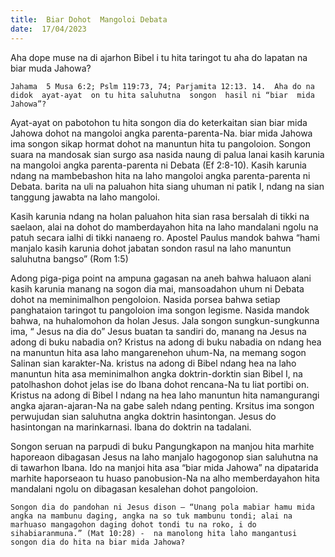 ```yaml
---
title:  Biar Dohot  Mangoloi Debata
date:  17/04/2023
---
```


Aha dope muse na di ajarhon  Bibel  i tu  hita  taringot  tu aha do lapatan na biar muda Jahowa?

`Jahama  5 Musa 6:2; Pslm 119:73, 74; Parjamita 12:13. 14.  Aha do na didok  ayat-ayat  on tu hita saluhutna  songon  hasil ni “biar  mida Jahowa”?`

Ayat-ayat on  pabotohon tu hita songon dia do keterkaitan  sian biar mida Jahowa dohot na mangoloi angka parenta-parenta-Na. biar mida Jahowa ima songon  sikap hormat dohot  na manuntun hita tu pangoloion. Songon suara na mandosak sian surgo asa nasida naung di palua lanai kasih karunia na mangoloi angka parenta-parenta ni Debata (Ef 2:8-10).  Kasih karunia ndang na mambebashon hita na laho  mangoloi angka parenta-parenta ni Debata.  barita na uli  na paluahon hita siang  uhuman ni patik I, ndang  na sian tanggung  jawabta na laho mangoloi.

Kasih karunia ndang na holan  paluahon hita sian rasa bersalah di tikki  na saelaon, alai na dohot do mamberdayahon hita na laho mandalani  ngolu na patuh secara ialhi di tikki nanaeng ro. Apostel Paulus  mandok bahwa “hami manjalo kasih karunia dohot jabatan sondon  rasul na laho manuntun saluhutna bangso” (Rom 1:5)

Adong piga-piga point na ampuna gagasan  na aneh bahwa haluaon alani kasih karunia manang na sogon dia mai, mansoadahon uhum ni Debata dohot na meminimalhon  pengoloion. Nasida porsea bahwa setiap panghataion taringot tu pangoloion ima songon  legisme. Nasida  mandok bahwa, na huhalomohon  da holan Jesus. Jala songon sungkun-sungkunna ima, “ Jesus na dia do” Jesus  buatan ta sandiri do, manang na Jesus na adong di buku nabadia on? Kristus na adong di buku nabadia on ndang  hea na manuntun  hita asa laho mangarenehon  uhum-Na, na memang  sogon  Salinan sian karakter-Na. kristus  na adong di Bibel ndang  hea na laho  manuntun hita asa meminimalhon angka doktrin-dorktin sian  Bibel I, na patolhashon dohot jelas ise do Ibana dohot rencana-Na tu liat portibi on. Kristus na adong di Bibel I ndang na hea laho manuntun hita namangurangi angka ajaran-ajaran-Na na gabe saleh ndang penting. Krsitus ima songon perwujudan sian saluhutna angka doktrin hasintongan. Jesus do hasintongan na marinkarnasi. Ibana do doktrin na tadalani.

Songon seruan na parpudi di buku Pangungkapon na manjou hita marhite haporeaon dibagasan Jesus na laho manjalo hagogonop sian saluhutna na di tawarhon Ibana. Ido na manjoi hita asa “biar mida Jahowa” na dipatarida marhite haporseaon tu huaso panobusion-Na na alho memberdayahon hita mandalani ngolu on dibagasan kesalehan dohot pangoloion.

`Songon dia do pandohan ni Jesus dison – “Unang pola mabiar hamu mida angka na mambunu daging, angka na so tuk mambunu tondi; alai na marhuaso mangagohon daging dohot tondi tu na roko, i do sihabiaranmuna.” (Mat 10:28) -  na manolong hita laho mangantusi songon dia do hita na biar mida Jahowa?`
